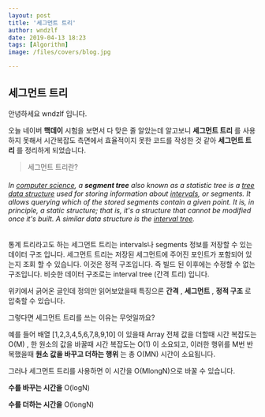 ```yaml
---
layout: post
title: '세그먼트 트리'
author: wndzlf
date: 2019-04-13 18:23
tags: [Algorithm]
image: /files/covers/blog.jpg

---
```




## 세그먼트 트리

안녕하세요 wndzlf 입니다. 



오늘 네이버 **핵데이** 시험을 보면서 다 맞은 줄 알았는데 알고보니 __세그먼트 트리__ 를 사용하지 못해서 시간복잡도 측면에서 효율적이지 못한 코드를 작성한 것 같아 __세그먼트 트리__ 를 정리하게 되었습니다.



> 세그먼트 트리란? 

###### In [computer science](https://en.wikipedia.org/wiki/Computer_science), a **segment tree** also known as a statistic tree is a [tree](https://en.wikipedia.org/wiki/Tree_(data_structure)) [data structure](https://en.wikipedia.org/wiki/Data_structure) used for storing information about [intervals](https://en.wikipedia.org/wiki/Interval_(mathematics)), or segments. It allows querying which of the stored segments contain a given point. It is, in principle, a static structure; that is, it's a structure that cannot be modified once it's built. A similar data structure is the [interval tree](https://en.wikipedia.org/wiki/Interval_tree).



통계 트리라고도 하는 세그먼트 트리는 intervals나 segments 정보를 저장할 수 있는 데이터 구조 입니다. 세그먼트 트리는 저장된 세그먼트에 주어진 포인트가 포함되어 있는지 조회 할 수 있습니다. 이것은 정적 구조입니다. 즉 빌드 된 이후에는 수정할 수 없는 구조입니다. 비슷한 데이터 구조로는 interval tree (간격 트리) 입니다.



위키에서 긁어온 글인데 정의만 읽어보았을때 특징으론 **간격** , **세그먼트** , **정적 구조** 로 압축할 수 있습니다.



그렇다면 세그먼트 트리를 쓰는 이유는 무엇일까요?



예를 들어 배열 [1,2,3,4,5,6,7,8,9,10] 이 있을때 Array 전체 값을 더할때 시간 복잡도는 O(M) , 한 원소의 값을 바꿀때 시간 복잡도는 O(1) 이 소요되고, 이러한 행위를 M번 반복했을때 **원소 값을 바꾸고 더하는 행위** 는 총 O(MN) 시간이 소요됩니다.



그러나 세그먼트 트리를 사용하면 이 시간을 O(MlongN)으로 바꿀 수 있습니다. 

**수를 바꾸는 시간을** O(logN)

**수를 더하는 시간을** O(longN)

















